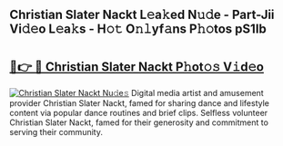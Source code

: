 ## Christian Slater Nackt L𝚎a𝚔ed N𝚞𝚍e - Part-Jii Vi𝚍𝚎o L𝚎a𝚔s - H𝚘𝚝 O𝚗𝚕yf𝚊ns P𝚑𝚘tos pS1Ib

# <h2><a href="http://kfanqu1.oniu.top/?m=Christian+Slater+Nackt">🔗👉 🔴 Christian Slater Nackt P𝚑ot𝚘𝚜 V𝚒d𝚎o</a></h2>

[![Christian Slater Nackt Nu𝚍e𝚜](https://i.imgur.com/0qMVB7G.gif)](http://kfanqu1.oniu.top/?m=Christian+Slater+Nackt)
Digital media artist and amusement provider Christian Slater Nackt, famed for sharing dance and lifestyle content via popular dance routines and brief clips. Selfless volunteer Christian Slater Nackt, famed for their generosity and commitment to serving their community.  
